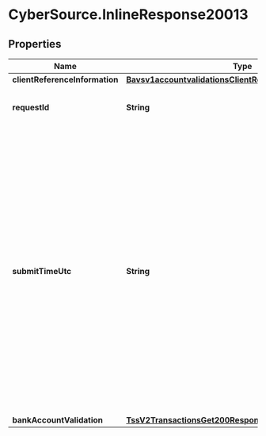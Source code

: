# CyberSource.InlineResponse20013

## Properties
Name | Type | Description | Notes
------------ | ------------- | ------------- | -------------
**clientReferenceInformation** | [**Bavsv1accountvalidationsClientReferenceInformation**](Bavsv1accountvalidationsClientReferenceInformation.md) |  | [optional] 
**requestId** | **String** | Request Id sent as part of the request. | [optional] 
**submitTimeUtc** | **String** | Time of request in UTC.  Format: `YYYY-MM-DDThhmmssZ`, where: - `T`:  Separates the date and the time - `Z`:  Indicates Coordinated Universal Time (UTC), also known as Greenwich Mean Time (GMT)  Example:  `2020-01-11T224757Z` equals January 11, 2020, at 22:47:57 (10:47:57 p.m.)  | [optional] 
**bankAccountValidation** | [**TssV2TransactionsGet200ResponseBankAccountValidation**](TssV2TransactionsGet200ResponseBankAccountValidation.md) |  | [optional] 


